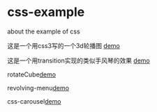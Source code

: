 # css-example
about the example of css

这是一个用css3写的一个3d轮播图
[demo](https://hanihanihaani.github.io/css-demo/3d-carousel.html)


这是一个用transition实现的类似手风琴的效果
[demo](https://hanihanihaani.github.io/css-demo/transition.html)

rotateCube[demo](https://hanihanihaani.github.io/css-demo/rotateCube.html)


revolving-menu[demo](https://hanihanihaani.github.io/css-demo/revolving-menu.html)


css-carousel[demo](https://hanihanihaani.github.io/css-demo/css-carousel.html)